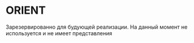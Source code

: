# ORIENT
Зарезервированно для будующей реализации. На данный момент не используется и не имеет представления